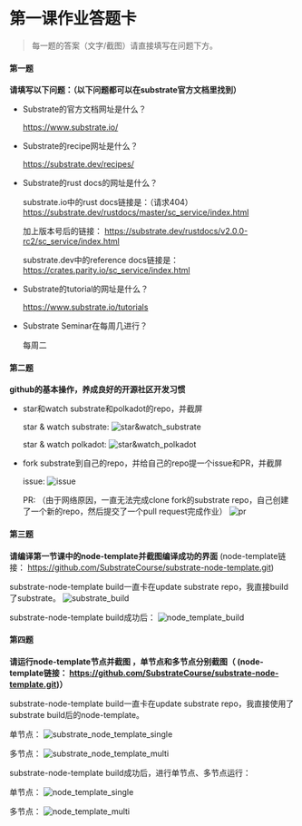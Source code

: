 # 第一课作业答题卡

> 每一题的答案（文字/截图）请直接填写在问题下方。

#### 第一题

**请填写以下问题：（以下问题都可以在substrate官方文档里找到）**

- Substrate的官方文档网址是什么？

  https://www.substrate.io/

- Substrate的recipe网址是什么？

  https://substrate.dev/recipes/

- Substrate的rust docs的网址是什么？

  substrate.io中的rust docs链接是：（请求404）
  https://substrate.dev/rustdocs/master/sc_service/index.html
  
  加上版本号后的链接：
  https://substrate.dev/rustdocs/v2.0.0-rc2/sc_service/index.html
  
  substrate.dev中的reference docs链接是：
  https://crates.parity.io/sc_service/index.html

- Substrate的tutorial的网址是什么？

  https://www.substrate.io/tutorials

- Substrate Seminar在每周几进行？

  每周二



#### 第二题

**github的基本操作，养成良好的开源社区开发习惯**

- star和watch substrate和polkadot的repo，并截屏

  star & watch substrate:
  ![star&watch_substrate](./star&watch_substrate.png)
  
  star & watch polkadot:
  ![star&watch_polkadot](./star&watch_polkadot.png)

- fork substrate到自己的repo，并给自己的repo提一个issue和PR，并截屏

  issue:
  ![issue](./issue_for_substrate.png)
  
  PR: （由于网络原因，一直无法完成clone fork的substrate repo，自己创建了一个新的repo，然后提交了一个pull request完成作业）
  ![pr](./pr_for_substrate.png)


#### 第三题

**请编译第一节课中的node-template并截图编译成功的界面** (node-template链接： https://github.com/SubstrateCourse/substrate-node-template.git)

  substrate-node-template build一直卡在update substrate repo，我直接build了substrate。
  ![substrate_build](./substrate_build.png)
  
  substrate-node-template build成功后：
  ![node_template_build](./node_template_build.png)

#### 第四题

**请运行node-template节点并截图 ，单节点和多节点分别截图（ (node-template链接： https://github.com/SubstrateCourse/substrate-node-template.git)）**

  substrate-node-template build一直卡在update substrate repo，我直接使用了substrate build后的node-template。
  
  单节点：
  ![substrate_node_template_single](./substrate_node_template_single.png)
  
  多节点：
  ![substrate_node_template_multi](./substrate_node_template_multi.png)
  
  substrate-node-template build成功后，进行单节点、多节点运行：
  
  单节点：
  ![node_template_single](./node_template_single.png)
  
  多节点：
  ![node_template_multi](./node_template_multi.png)
